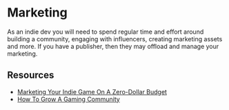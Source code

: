 # Marketing

As an indie dev you will need to spend regular time and effort around building a community, engaging with influencers, creating marketing assets and more. If you have a publisher, then they may offload and manage your marketing.

## Resources

* [Marketing Your Indie Game On A Zero-Dollar Budget](https://gameanalytics.com/blog/marketing-indie-game-without-budget/)
* [How To Grow A Gaming Community](https://gameanalytics.com/blog/how-to-grow-a-gaming-community/)
